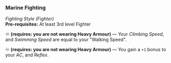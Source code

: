 ### Marine Fighting
*Fighting Style (Fighter)*  
**Pre-requisites:** At least 3rd level Fighter  

♾️ **(requires: you are not wearing Heavy Armour)** — Your *Climbing Speed*, and *Swimming Speed* are equal to your "Walking Speed".

♾️ **(requires: you are not wearing Heavy Armour)** — You gain a `+1` bonus to your *AC*, and *Reflex*.
